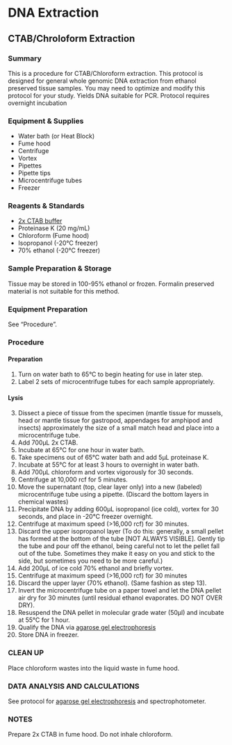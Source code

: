 # DNA Extraction

## CTAB/Chroloform Extraction

### Summary
This is a procedure for CTAB/Chloroform extraction. This protocol is designed for general whole genomic DNA extraction from ethanol preserved tissue samples. You may need to optimize and modify this protocol for your study. Yields DNA suitable for PCR. Protocol requires overnight incubation

### Equipment & Supplies
- Water bath (or Heat Block)
- Fume hood
- Centrifuge
- Vortex
- Pipettes
- Pipette tips
- Microcentrifuge tubes
- Freezer

### Reagents & Standards
- [2x CTAB buffer](reagent_and_buffers.md#2x-ctab)
- Proteinase K (20 mg/mL)
- Chloroform (Fume hood)
- Isopropanol (-20°C freezer)
- 70% ethanol (-20°C freezer)

### Sample Preparation & Storage
Tissue may be stored in 100-95% ethanol or frozen. Formalin preserved material is not suitable for this method.

### Equipment Preparation
See “Procedure”.

### Procedure

#### Preparation
1. Turn on water bath to 65°C to begin heating for use in later step.
2. Label 2 sets of microcentrifuge tubes for each sample appropriately.

#### Lysis
3. Dissect a piece of tissue from the specimen (mantle tissue for mussels, head or mantle tissue for gastropod, appendages for amphipod and insects) approximately the size of a small match head and place into a microcentrifuge tube.
4. Add 700µL 2x CTAB.
5. Incubate at 65°C for one hour in water bath.
6. Take specimens out of 65°C water bath and add 5µL proteinase K.
7. Incubate at 55°C for at least 3 hours to overnight in water bath.
8. Add 700µL chloroform and vortex vigorously for 30 seconds.
9. Centrifuge at 10,000 rcf for 5 minutes.
10. Move the supernatant (top, clear layer only) into a new (labeled) microcentrifuge tube using a pipette. (Discard the bottom layers in chemical wastes)
11. Precipitate DNA by adding 600µL isopropanol (ice cold), vortex for 30 seconds, and place in -20°C freezer overnight.
12. Centrifuge at maximum speed (>16,000 rcf) for 30 minutes.
13. Discard the upper isopropanol layer (To do this: generally, a small pellet has formed at the bottom of the tube [NOT ALWAYS VISIBLE]. Gently tip the tube and pour off the ethanol, being careful not to let the pellet fall out of the tube. Sometimes they make it easy on you and stick to the side, but sometimes you need to be more careful.)
14. Add 200µL of ice cold 70% ethanol and briefly vortex.
15. Centrifuge at maximum speed (>16,000 rcf) for 30 minutes
16. Discard the upper layer (70% ethanol). (Same fashion as step 13).
17. Invert the microcentrifuge tube on a paper towel and let the DNA pellet air dry for 30 minutes (until residual ethanol evaporates. DO NOT OVER DRY).
18. Resuspend the DNA pellet in molecular grade water (50µl) and incubate at 55°C for 1 hour.
19. Qualify the DNA via [agarose gel electrophoresis](gel_electrophoresis.md)
20. Store DNA in freezer.

### CLEAN UP
Place chloroform wastes into the liquid waste in fume hood. 

### DATA ANALYSIS AND CALCULATIONS
See protocol for [agarose gel electrophoresis](gel_electrophoresis.md) and spectrophotometer.

### NOTES
Prepare 2x CTAB in fume hood. Do not inhale chloroform.
